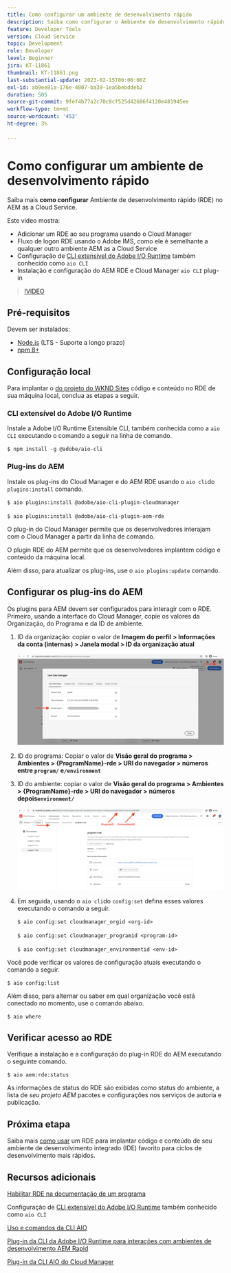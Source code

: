 ```yaml
---
title: Como configurar um ambiente de desenvolvimento rápido
description: Saiba como configurar o Ambiente de desenvolvimento rápido para o AEM as a Cloud Service.
feature: Developer Tools
version: Cloud Service
topic: Development
role: Developer
level: Beginner
jira: KT-11861
thumbnail: KT-11861.png
last-substantial-update: 2023-02-15T00:00:00Z
exl-id: ab9ee81a-176e-4807-ba39-1ea5bebddeb2
duration: 505
source-git-commit: 9fef4b77a2c70c8cf525d42686f4120e481945ee
workflow-type: tm+mt
source-wordcount: '453'
ht-degree: 3%

---
```


# Como configurar um ambiente de desenvolvimento rápido

Saiba mais **como configurar** Ambiente de desenvolvimento rápido (RDE) no AEM as a Cloud Service.

Este vídeo mostra:

- Adicionar um RDE ao seu programa usando o Cloud Manager
- Fluxo de logon RDE usando o Adobe IMS, como ele é semelhante a qualquer outro ambiente AEM as a Cloud Service
- Configuração de [CLI extensível do Adobe I/O Runtime](https://developer.adobe.com/runtime/docs/guides/tools/cli_install/) também conhecido como `aio CLI`
- Instalação e configuração do AEM RDE e Cloud Manager `aio CLI` plug-in

>[!VIDEO](https://video.tv.adobe.com/v/3415490?quality=12&learn=on)

## Pré-requisitos

Devem ser instalados:

- [Node.js](https://nodejs.org/en/) (LTS - Suporte a longo prazo)
- [npm 8+](https://docs.npmjs.com/)

## Configuração local

Para implantar o [do projeto do WKND Sites](https://github.com/adobe/aem-guides-wknd#aem-wknd-sites-project) código e conteúdo no RDE de sua máquina local, conclua as etapas a seguir.

### CLI extensível do Adobe I/O Runtime

Instale a Adobe I/O Runtime Extensible CLI, também conhecida como a `aio CLI` executando o comando a seguir na linha de comando.

```shell
$ npm install -g @adobe/aio-cli
```

### Plug-ins do AEM

Instale os plug-ins do Cloud Manager e do AEM RDE usando o `aio cli`do `plugins:install` comando.

```shell
$ aio plugins:install @adobe/aio-cli-plugin-cloudmanager

$ aio plugins:install @adobe/aio-cli-plugin-aem-rde
```

O plug-in do Cloud Manager permite que os desenvolvedores interajam com o Cloud Manager a partir da linha de comando.

O plugin RDE do AEM permite que os desenvolvedores implantem código e conteúdo da máquina local.

Além disso, para atualizar os plug-ins, use o `aio plugins:update` comando.

## Configurar os plug-ins do AEM

Os plugins para AEM devem ser configurados para interagir com o RDE. Primeiro, usando a interface do Cloud Manager, copie os valores da Organização, do Programa e da ID de ambiente.

1. ID da organização: copiar o valor de **Imagem do perfil > Informações da conta (internas) > Janela modal > ID da organização atual**

   ![ID da organização](./assets/Org-ID.png)

1. ID do programa: Copiar o valor de **Visão geral do programa > Ambientes > {ProgramName}-rde > URI do navegador > números entre `program/` e`/environment`**

1. ID do ambiente: copiar o valor de **Visão geral do programa > Ambientes > {ProgramName}-rde > URI do navegador > números depois`environment/`**

   ![ID de Programa e Ambiente](./assets/Program-Environment-Id.png)

1. Em seguida, usando o `aio cli`do `config:set` defina esses valores executando o comando a seguir.

   ```shell
   $ aio config:set cloudmanager_orgid <org-id>
   
   $ aio config:set cloudmanager_programid <program-id>
   
   $ aio config:set cloudmanager_environmentid <env-id>
   ```

Você pode verificar os valores de configuração atuais executando o comando a seguir.

```shell
$ aio config:list
```

Além disso, para alternar ou saber em qual organização você está conectado no momento, use o comando abaixo.

```shell
$ aio where
```

## Verificar acesso ao RDE

Verifique a instalação e a configuração do plug-in RDE do AEM executando o seguinte comando.

```shell
$ aio aem:rde:status
```

As informações de status do RDE são exibidas como status do ambiente, a lista de _seu projeto AEM_ pacotes e configurações nos serviços de autoria e publicação.

## Próxima etapa

Saiba mais [como usar](./how-to-use.md) um RDE para implantar código e conteúdo de seu ambiente de desenvolvimento integrado (IDE) favorito para ciclos de desenvolvimento mais rápidos.


## Recursos adicionais

[Habilitar RDE na documentação de um programa](https://experienceleague.adobe.com/docs/experience-manager-cloud-service/content/implementing/developing/rapid-development-environments.html#enabling-rde-in-a-program)

Configuração de [CLI extensível do Adobe I/O Runtime](https://developer.adobe.com/runtime/docs/guides/tools/cli_install/) também conhecido como `aio CLI`

[Uso e comandos da CLI AIO](https://github.com/adobe/aio-cli#usage)

[Plug-in da CLI da Adobe I/O Runtime para interações com ambientes de desenvolvimento AEM Rapid](https://github.com/adobe/aio-cli-plugin-aem-rde#aio-cli-plugin-aem-rde)

[Plug-in da CLI AIO do Cloud Manager](https://github.com/adobe/aio-cli-plugin-cloudmanager)

